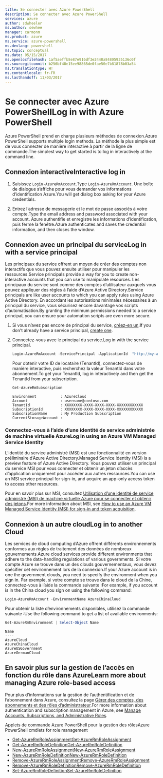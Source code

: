 ```yaml
---
title: Se connecter avec Azure PowerShell
description: Se connecter avec Azure PowerShell
services: azure
author: sdwheeler
ms.author: sewhee
manager: carmonm
ms.product: azure
ms.service: azure-powershell
ms.devlang: powershell
ms.topic: conceptual
ms.date: 05/15/2017
ms.openlocfilehash: 1af5aeffb8e87e916df3e2440a84805935136c0f
ms.sourcegitcommit: b256bf48e15ee98865de0fae50e7b81878b03a54
ms.translationtype: HT
ms.contentlocale: fr-FR
ms.lasthandoff: 11/03/2017
---
```

# <a name="log-in-with-azure-powershell"></a><span data-ttu-id="a3543-103">Se connecter avec Azure PowerShell</span><span class="sxs-lookup"><span data-stu-id="a3543-103">Log in with Azure PowerShell</span></span>

<span data-ttu-id="a3543-104">Azure PowerShell prend en charge plusieurs méthodes de connexion.</span><span class="sxs-lookup"><span data-stu-id="a3543-104">Azure PowerShell supports multiple login methods.</span></span> <span data-ttu-id="a3543-105">La méthode la plus simple est de vous connecter de manière interactive à partir de la ligne de commande.</span><span class="sxs-lookup"><span data-stu-id="a3543-105">The simplest way to get started is to log in interactively at the command line.</span></span>

## <a name="interactive-log-in"></a><span data-ttu-id="a3543-106">Connexion interactive</span><span class="sxs-lookup"><span data-stu-id="a3543-106">Interactive log in</span></span>

1. <span data-ttu-id="a3543-107">Saisissez `Login-AzureRmAccount`.</span><span class="sxs-lookup"><span data-stu-id="a3543-107">Type `Login-AzureRmAccount`.</span></span> <span data-ttu-id="a3543-108">Une boîte de dialogue s’affiche pour vous demander vos informations d’identification Azure.</span><span class="sxs-lookup"><span data-stu-id="a3543-108">You will get dialog box asking for your Azure credentials.</span></span>

2. <span data-ttu-id="a3543-109">Entrez l’adresse de messagerie et le mot de passe associés à votre compte.</span><span class="sxs-lookup"><span data-stu-id="a3543-109">Type the email address and password associated with your account.</span></span> <span data-ttu-id="a3543-110">Azure authentifie et enregistre les informations d’identification, puis ferme la fenêtre.</span><span class="sxs-lookup"><span data-stu-id="a3543-110">Azure authenticates and saves the credential information, and then closes the window.</span></span>

## <a name="log-in-with-a-service-principal"></a><span data-ttu-id="a3543-111">Connexion avec un principal du service</span><span class="sxs-lookup"><span data-stu-id="a3543-111">Log in with a service principal</span></span>

<span data-ttu-id="a3543-112">Les principaux du service offrent un moyen de créer des comptes non interactifs que vous pouvez ensuite utiliser pour manipuler les ressources.</span><span class="sxs-lookup"><span data-stu-id="a3543-112">Service principals provide a way for you to create non-interactive accounts that you can use to manipulate resources.</span></span> <span data-ttu-id="a3543-113">Les principaux du service sont comme des comptes d’utilisateur auxquels vous pouvez appliquer des règles à l’aide d’Azure Active Directory.</span><span class="sxs-lookup"><span data-stu-id="a3543-113">Service principals are like user accounts to which you can apply rules using Azure Active Directory.</span></span> <span data-ttu-id="a3543-114">En accordant les autorisations minimales nécessaires à un principal du service, vous sécurisez encore davantage vos scripts d’automatisation.</span><span class="sxs-lookup"><span data-stu-id="a3543-114">By granting the minimum permissions needed to a service principal, you can ensure your automation scripts are even more secure.</span></span>

1. <span data-ttu-id="a3543-115">Si vous n’avez pas encore de principal du service, [créez-en un](create-azure-service-principal-azureps.md).</span><span class="sxs-lookup"><span data-stu-id="a3543-115">If you don't already have a service principal, [create one](create-azure-service-principal-azureps.md).</span></span>

2. <span data-ttu-id="a3543-116">Connectez-vous avec le principal du service.</span><span class="sxs-lookup"><span data-stu-id="a3543-116">Log in with the service principal.</span></span>

    ```powershell
    Login-AzureRmAccount -ServicePrincipal -ApplicationId  "http://my-app" -Credential $pscredential -TenantId $tenantid
    ```

    <span data-ttu-id="a3543-117">Pour obtenir votre ID de locataire (TenantId), connectez-vous de manière interactive, puis recherchez la valeur TenantId dans votre abonnement.</span><span class="sxs-lookup"><span data-stu-id="a3543-117">To get your TenantId, log in interactively and then get the TenantId from your subscription.</span></span>

    ```powershell
    Get-AzureRmSubscription
    ```

    ```
    Environment           : AzureCloud
    Account               : username@contoso.com
    TenantId              : XXXXXXXX-XXXX-XXXX-XXXX-XXXXXXXXXXXX
    SubscriptionId        : XXXXXXXX-XXXX-XXXX-XXXX-XXXXXXXXXXXX
    SubscriptionName      : My Production Subscription
    CurrentStorageAccount :
    ```

### <a name="log-in-using-an-azure-vm-managed-service-identity"></a><span data-ttu-id="a3543-118">Connectez-vous à l’aide d’une identité de service administrée de machine virtuelle Azure</span><span class="sxs-lookup"><span data-stu-id="a3543-118">Log in using an Azure VM Managed Service Identity</span></span>

<span data-ttu-id="a3543-119">L’identité du service administré (MSI) est une fonctionnalité en version préliminaire d’Azure Active Directory.</span><span class="sxs-lookup"><span data-stu-id="a3543-119">Managed Service Identity (MSI) is a preview feature of Azure Active Directory.</span></span> <span data-ttu-id="a3543-120">Vous pouvez utiliser un principal du service MSI pour vous connecter et obtenir un jeton d’accès d’application uniquement pour accéder aux autres ressources.</span><span class="sxs-lookup"><span data-stu-id="a3543-120">You can use an MSI service principal for sign-in, and acquire an app-only access token to access other resources.</span></span>

<span data-ttu-id="a3543-121">Pour en savoir plus sur MSI, consultez [Utilisation d’une identité de service administré (MSI) de machine virtuelle Azure pour se connecter et obtenir des jetons](/azure/active-directory/msi-how-to-get-access-token-using-msi).</span><span class="sxs-lookup"><span data-stu-id="a3543-121">For more information about MSI, see [How to use an Azure VM Managed Service Identity (MSI) for sign-in and token acquisition](/azure/active-directory/msi-how-to-get-access-token-using-msi).</span></span>

## <a name="log-in-to-another-cloud"></a><span data-ttu-id="a3543-122">Connexion à un autre cloud</span><span class="sxs-lookup"><span data-stu-id="a3543-122">Log in to another Cloud</span></span>

<span data-ttu-id="a3543-123">Les services de cloud computing d’Azure offrent différents environnements conformes aux règles de traitement des données de nombreux gouvernements.</span><span class="sxs-lookup"><span data-stu-id="a3543-123">Azure cloud services provide different environments that adhere to the data-handling regulations of various governments.</span></span> <span data-ttu-id="a3543-124">Si votre compte Azure se trouve dans un des clouds gouvernementaux, vous devez spécifier cet environnement lors de la connexion.</span><span class="sxs-lookup"><span data-stu-id="a3543-124">If your Azure account is in one the government clouds, you need to specify the environment when you sign in.</span></span> <span data-ttu-id="a3543-125">Par exemple, si votre compte se trouve dans le cloud de la Chine, connectez-vous à l’aide la commande suivante :</span><span class="sxs-lookup"><span data-stu-id="a3543-125">For example, if you account is in the China cloud you sign on using the following command:</span></span>

```powershell
Login-AzureRmAccount -EnvironmentName AzureChinaCloud
```

<span data-ttu-id="a3543-126">Pour obtenir la liste d’environnements disponibles, utilisez la commande suivante :</span><span class="sxs-lookup"><span data-stu-id="a3543-126">Use the following command to get a list of available environments:</span></span>

```powershell
Get-AzureRmEnvironment | Select-Object Name
```

```
Name
----
AzureCloud
AzureChinaCloud
AzureUSGovernment
AzureGermanCloud
```

## <a name="learn-more-about-managing-azure-role-based-access"></a><span data-ttu-id="a3543-127">En savoir plus sur la gestion de l’accès en fonction du rôle dans Azure</span><span class="sxs-lookup"><span data-stu-id="a3543-127">Learn more about managing Azure role-based access</span></span>

<span data-ttu-id="a3543-128">Pour plus d’informations sur la gestion de l’authentification et de l’abonnement dans Azure, consultez la page [Gérer des comptes, des abonnements et des rôles d’administrateur](/azure/active-directory/role-based-access-control-configure).</span><span class="sxs-lookup"><span data-stu-id="a3543-128">For more information about authentication and subscription management in Azure, see [Manage Accounts, Subscriptions, and Administrative Roles](/azure/active-directory/role-based-access-control-configure).</span></span>

<span data-ttu-id="a3543-129">Applets de commande Azure PowerShell pour la gestion des rôles</span><span class="sxs-lookup"><span data-stu-id="a3543-129">Azure PowerShell cmdlets for role management</span></span>

* [<span data-ttu-id="a3543-130">Get-AzureRmRoleAssignment</span><span class="sxs-lookup"><span data-stu-id="a3543-130">Get-AzureRmRoleAssignment</span></span>](/powershell/module/AzureRM.Resources/Get-AzureRmRoleAssignment)
* [<span data-ttu-id="a3543-131">Get-AzureRmRoleDefinition</span><span class="sxs-lookup"><span data-stu-id="a3543-131">Get-AzureRmRoleDefinition</span></span>](/powershell/module/AzureRM.Resources/Get-AzureRmRoleDefinition)
* [<span data-ttu-id="a3543-132">New-AzureRmRoleAssignment</span><span class="sxs-lookup"><span data-stu-id="a3543-132">New-AzureRmRoleAssignment</span></span>](/powershell/module/AzureRM.Resources/New-AzureRmRoleAssignment)
* [<span data-ttu-id="a3543-133">New-AzureRmRoleDefinition</span><span class="sxs-lookup"><span data-stu-id="a3543-133">New-AzureRmRoleDefinition</span></span>](/powershell/module/AzureRM.Resources/New-AzureRmRoleDefinition)
* [<span data-ttu-id="a3543-134">Remove-AzureRmRoleAssignment</span><span class="sxs-lookup"><span data-stu-id="a3543-134">Remove-AzureRmRoleAssignment</span></span>](/powershell/module/AzureRM.Resources/Remove-AzureRmRoleAssignment)
* [<span data-ttu-id="a3543-135">Remove-AzureRmRoleDefinition</span><span class="sxs-lookup"><span data-stu-id="a3543-135">Remove-AzureRmRoleDefinition</span></span>](/powershell/module/AzureRM.Resources/Remove-AzureRmRoleDefinition)
* [<span data-ttu-id="a3543-136">Set-AzureRmRoleDefinition</span><span class="sxs-lookup"><span data-stu-id="a3543-136">Set-AzureRmRoleDefinition</span></span>](/powershell/moduel/AzureRM.Resources/Set-AzureRmRoleDefinition)
